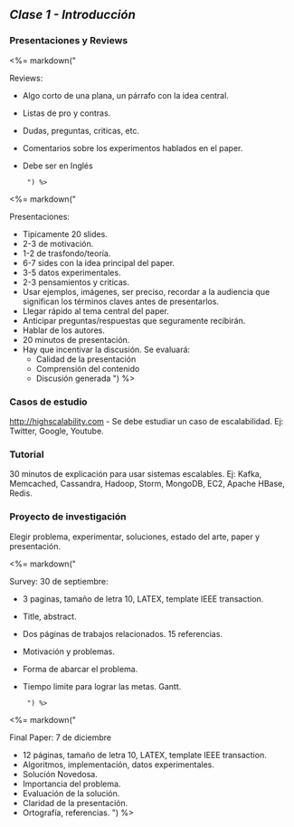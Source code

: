 ## _Clase 1 - Introducción_

### Presentaciones y Reviews

<div class="row">
	<div class="col-md-6">
		<%= markdown("

Reviews:

 * Algo corto de una plana, un párrafo con la idea central.
 * Listas de pro y contras.
 * Dudas, preguntas, criticas, etc.
 * Comentarios sobre los experimentos hablados en el paper.
 * Debe ser en Inglés

		") %>

 	</div>
	<div class="col-md-6">
		<%= markdown("
Presentaciones:

 * Tipicamente 20 slides.
 * 2-3 de motivación.
 * 1-2 de trasfondo/teoría.
 * 6-7 sides con la idea principal del paper.
 * 3-5 datos experimentales.
 * 2-3 pensamientos y criticas.
 * Usar ejemplos, imágenes, ser preciso, recordar a la audiencia que significan los
   términos claves antes de presentarlos.
 * Llegar rápido al tema central del paper.
 * Anticipar preguntas/respuestas que seguramente recibirán.
 * Hablar de los autores.
 * 20 minutos de presentación.
 * Hay que incentivar la discusión. Se evaluará:
   * Calidad de la presentación
   * Comprensión del contenido
   * Discusión generada
   		") %>
	</div>
</div>


### Casos de estudio
  
http://highscalability.com - Se debe estudiar un caso de escalabilidad. Ej: Twitter,
Google, Youtube.


### Tutorial

30 minutos de explicación para usar sistemas escalables. Ej: Kafka, Memcached, 
Cassandra, Hadoop, Storm, MongoDB, EC2, Apache HBase, Redis.

### Proyecto de investigación

Elegir problema, experimentar, soluciones, estado del arte, paper y presentación.

<div class="row">
	<div class="col-md-6">
		<%= markdown("

Survey: 30 de septiembre:

 * 3 paginas, tamaño de letra 10, LATEX, template IEEE transaction.
 * Title, abstract.
 * Dos páginas de trabajos relacionados. 15 referencias.
 * Motivación y problemas.
 * Forma de abarcar el problema.
 * Tiempo limite para lograr las metas. Gantt.

		") %>	
	</div>
	<div class="col-md-6">
		<%= markdown("

Final Paper: 7 de diciembre

 * 12 páginas, tamaño de letra 10, LATEX, template IEEE transaction.
 * Algoritmos, implementación, datos experimentales.
 * Solución Novedosa.
 * Importancia del problema.
 * Evaluación de la solución.
 * Claridad de la presentación.
 * Ortografía, referencias.
 		") %>	
	</div>
</div>
